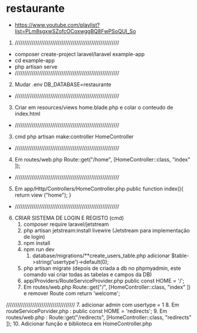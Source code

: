 # restaurante
- https://www.youtube.com/playlist?list=PLm8sgxwSZofcOCoxwggBQ8FwPSoQUI_So

1. ////////////////////////////////////////////////////////
- composer create-project laravel/laravel example-app
- cd example-app
- php artisan serve
- ////////////////////////////////////////////////////////
2. Mudar .env DB_DATABASE=restaurante
- ////////////////////////////////////////////////////////
3. Criar em resources/views home.blade.php e colar o conteudo de index.html
- ////////////////////////////////////////////////////////
3. cmd php artisan make:controller HomeController
- ////////////////////////////////////////////////////////
4. Em routes/web.php Route::get("/home", [HomeController::class, "index" ]);
- ////////////////////////////////////////////////////////
5. Em app/Http/Controllers/HomeController.php public 
    function index(){
            return view ("home");
        }
- ////////////////////////////////////////////////////////
6. CRIAR SISTEMA DE LOGIN E REGISTO (cmd)
    1. composer require laravel/jetstream
    2. php artisan jetstream:install livewire (Jetstream para implementação de login)
    3. npm install
    4. npm run dev
        1. database/migrations/**create_users_table.php adicionar $table->string('usertype')->default(0);
    5. php artisan migrate (depois de criada a db no phpmyadmin, este comando vai criar todas as tabelas e campos da DB)
    6. app/Providers/RouteServiceProvider.php public const HOME = '/';
    7. Em routes/web.php Route::get("/", [HomeController::class, "index" ]) e remover Route com return 'welcome';

/////////////////////////////////////
7. adicionar admin com usertype = 1
8. Em routeServicePorvider.php : public const HOME = 'redirects'; 
9. Em routes/web.php : Route::get("/redirects", [HomeController::class, "redirects" ]);
10. Adicionar função e biblioteca em HomeController.php